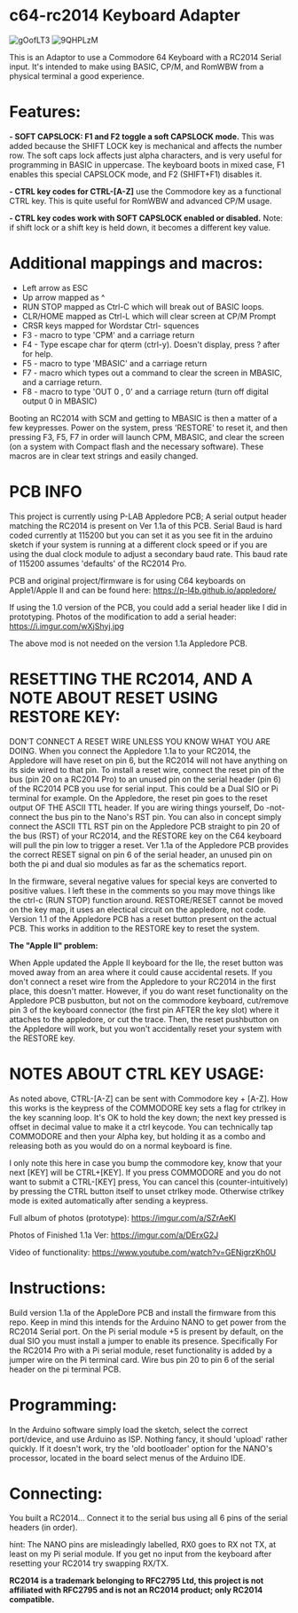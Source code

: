 # c64-rc2014 Keyboard Adapter

![gOofLT3](https://user-images.githubusercontent.com/20172602/211600565-83e920cd-84e0-4166-a966-7464574937f7.jpeg)
![9QHPLzM](https://user-images.githubusercontent.com/20172602/211600421-cd21f051-5454-4a4b-aee5-e41381c1cbc0.jpeg)

This is an Adaptor to use a Commodore 64 Keyboard with a RC2014 Serial input. It's intended to make using BASIC, CP/M, and RomWBW from a physical terminal a good experience.

# Features:

**- SOFT CAPSLOCK: F1 and F2 toggle a soft CAPSLOCK mode.** This was added because the SHIFT LOCK key is mechanical and affects the number row. The soft caps lock affects just alpha characters, and is very useful for programming in BASIC in uppercase. The keyboard boots in mixed case, F1 enables this special CAPSLOCK mode, and F2 (SHIFT+F1) disables it.

**- CTRL key codes for CTRL-[A-Z]** use the Commodore key as a functional CTRL key. This is quite useful for RomWBW and advanced CP/M usage.

**- CTRL key codes work with SOFT CAPSLOCK enabled or disabled.** Note: if shift lock or a shift key is held down, it becomes a different key value.

# Additional mappings and macros:

- Left arrow as ESC
- Up arrow mapped as ^
- RUN STOP mapped as Ctrl-C which will break out of BASIC loops.
- CLR/HOME mapped as Ctrl-L which will clear screen at CP/M Prompt
- CRSR keys mapped for Wordstar Ctrl- squences
- F3 - macro to type 'CPM' and a carriage return
- F4 - Type escape char for qterm (ctrl-y). Doesn't display, press ? after for help.
- F5 - macro to type 'MBASIC' and a carriage return
- F7 - macro which types out a command to clear the screen in MBASIC, and a carriage return.
- F8 - macro to type 'OUT 0 , 0' and a carriage return (turn off digital output 0 in MBASIC) 

Booting an RC2014 with SCM and getting to MBASIC is then a matter of a few keypresses. Power on the system, press 'RESTORE' to reset it, and then pressing F3, F5, F7 in order will launch CPM, MBASIC, and clear the screen (on a system with Compact flash and the necessary software). These macros are in clear text strings and easily changed.

# PCB INFO
This project is currently using P-LAB Appledore PCB; A serial output header matching the RC2014 is present on Ver 1.1a of this PCB. Serial Baud is hard coded currently at 115200 but you can set it as you see fit in the arduino sketch if your system is running at a different clock speed or if you are using the dual clock module to adjust a secondary baud rate. This baud rate of 115200 assumes 'defaults' of the RC2014 Pro. 

PCB and original project/firmware is for using C64 keyboards on Apple1/Apple II and can be found here:
https://p-l4b.github.io/appledore/

If using the 1.0 version of the PCB, you could add a serial header like I did in prototyping. Photos of the modification to add a serial header:
https://i.imgur.com/wXjShyj.jpg

The above mod is not needed on the version 1.1a Appledore PCB. 

# RESETTING THE RC2014, AND A NOTE ABOUT RESET USING RESTORE KEY: 
DON'T CONNECT A RESET WIRE UNLESS YOU KNOW WHAT YOU ARE DOING. When you connect the Appledore 1.1a to your RC2014, the Appledore will have reset on pin 6, but the RC2014 will not have anything on its side wired to that pin. To install a reset wire, connect the reset pin of the bus (pin 20 on a RC2014 Pro) to an unused pin on the serial header (pin 6) of the RC2014 PCB you use for serial input. This could be a Dual SIO or Pi terminal for example. On the Appledore, the reset pin goes to the reset output OF THE ASCII TTL header. If you are wiring things yourself, Do -not- connect the bus pin to the Nano's RST pin. You can also in concept simply connect the ASCII TTL RST pin on the Appledore PCB straight to pin 20 of the bus (RST) of your RC2014, and the RESTORE key on the C64 keyboard will pull the pin low to trigger a reset. Ver 1.1a of the Appledore PCB provides the correct RESET signal on pin 6 of the serial header, an unused pin on both the pi and dual sio modules as far as the schematics report. 

In the firmware, several negative values for special keys are converted to positive values. I left these in the comments so you may move things like the ctrl-c (RUN STOP) function around. RESTORE/RESET cannot be moved on the key map, it uses an electical circuit on the appledore, not code. Version 1.1 of the Appledore PCB has a reset button present on the actual PCB. This works in addition to the RESTORE key to reset the system.

**The "Apple II" problem:**

When Apple updated the Apple II keyboard for the IIe, the reset button was moved away from an area where it could cause accidental resets. If you don't connect a reset wire from the Appledore to your RC2014 in the first place, this doesn't matter. However, if you do want reset functionality on the Appledore PCB pusbutton, but not on the commodore keyboard, cut/remove pin 3 of the keyboard connector (the first pin AFTER the key slot) where it attaches to the appledore, or cut the trace. Then, the reset pushbutton on the Appledore will work, but you won't accidentally reset your system with the RESTORE key. 

# NOTES ABOUT CTRL KEY USAGE:
As noted above, CTRL-[A-Z] can be sent with Commodore key + [A-Z]. How this works is the keypress of the COMMODORE key sets a flag for ctrlkey in the key scanning loop. It's OK to hold the key down; the next key pressed is offset in decimal value to make it a ctrl keycode. You can technically tap COMMODORE and then your Alpha key, but holding it as a combo and releasing both as you would do on a normal keyboard is fine. 

I only note this here in case you bump the commodore key, know that your next [KEY] will be CTRL+[KEY]. If you press COMMODORE and you do not want to submit a CTRL-[KEY] press, You can cancel this (counter-intuitively) by pressing the CTRL button itself to unset ctrlkey mode. Otherwise ctrlkey mode is exited automatically after sending a keypress. 

Full album of photos (prototype):
https://imgur.com/a/SZrAeKl

Photos of Finished 1.1a Ver:
https://imgur.com/a/DErxG2J

Video of functionality:
https://www.youtube.com/watch?v=GENigrzKh0U

# Instructions:
Build version 1.1a of the AppleDore PCB and install the firmware from this repo. Keep in mind this intends for the Arduino NANO to get power from the RC2014 Serial port. On the Pi serial module +5 is present by default, on the dual SIO you must install a jumper to enable its presence. Specifically For the RC2014 Pro with a Pi serial module, reset functionality is added by a jumper wire on the Pi terminal card. Wire bus pin 20 to pin 6 of the serial header on the pi terminal PCB.  

# Programming:
In the Arduino software simply load the sketch, select the correct port/device, and use Arduino as ISP. Nothing fancy, it should 'upload' rather quickly. If it doesn't work, try the 'old bootloader' option for the NANO's processor, located in the board select menus of the Arduino IDE.

# Connecting:
You built a RC2014... Connect it to the serial bus using all 6 pins of the serial headers (in order).

hint: The NANO pins are misleadingly labelled, RX0 goes to RX not TX, at least on my Pi serial module. If you get no input from the keyboard after resetting your RC2014 try swapping RX/TX. 

**RC2014 is a trademark belonging to RFC2795 Ltd, this project is not affiliated with RFC2795 and is not an RC2014 product; only RC2014 compatible.**
